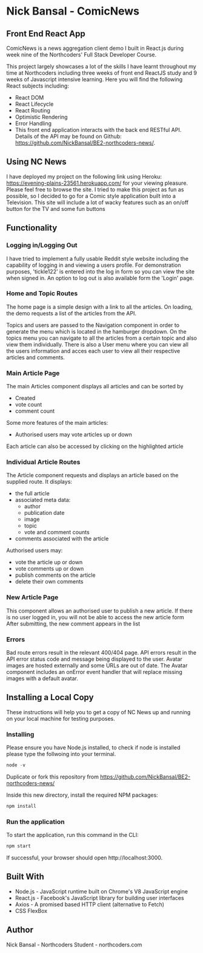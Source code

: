 # Nick Bansal - ComicNews
## Front End React App

ComicNews is a news aggregation client demo I built in React.js during week nine of the Northcoders' Full Stack Developer Course.

This project largely showcases a lot of the skills I have learnt throughout my time at Northcoders including three weeks of front end ReactJS study and 9 weeks of Javascript intensive learning. Here you will find the following React subjects including:

* React DOM
* React Lifecycle
* React Routing
* Optimistic Rendering
* Error Handling
* This front end application interacts with the back end RESTful API. Details of the API may be found on Github: https://github.com/NickBansal/BE2-northcoders-news/.

## Using NC News
I have deployed my project on the following link using Heroku: https://evening-plains-23561.herokuapp.com/ for your viewing pleasure. Please feel free to browse the site.
I tried to make this project as fun as possible, so I decided to go for a Comic style application built into a Television. This site will include a lot of wacky features such as an on/off button for the TV and some fun buttons

## Functionality

### Logging in/Logging Out
I have tried to implement a fully usable Reddit style website including the capability of logging in and viewing a users profile. For demonstration purposes, 'tickle122' is entered into the log in form so you can view the site when signed in. An option to log out is also available form the 'Login' page.

### Home and Topic Routes
The home page is a simple design with a link to all the articles. On loading, the demo requests a list of the articles from the API. 

Topics and users are passed to the Navigation component in order to generate the menu which is located in the hamburger dropdown. On the topics menu you can navigate to all the articles from a certain topic and also view them individually.
There is also a User menu where you can view all the users information and acces each user to view all their respective articles and comments.


### Main Article Page
The main Articles component displays all articles and can be sorted by
* Created
* vote count
* comment count

Some more features of the main articles:
* Authorised users may vote articles up or down

Each article can also be accessed by clicking on the highlighted article

### Individual Article Routes

The Article component requests and displays an article based on the supplied route. It displays:

* the full article
* associated meta data:
  * author
  * publication date
  * image
  * topic
  * vote and comment counts
* comments associated with the article

Authorised users may:

* vote the article up or down
* vote comments up or down
* publish comments on the article
* delete their own comments

### New Article Page

This component allows an authorised user to publish a new article.
If there is no user logged in, you will not be able to access the new article form
After submitting, the new comment appears in the list

### Errors

Bad route errors result in the relevant 400/404 page.
API errors result in the API error status code and message being displayed to the user.
Avatar images are hosted externally and some URLs are out of date. The Avatar component includes an onError event handler that will replace missing images with a default avatar.

## Installing a Local Copy

These instructions will help you to get a copy of NC News up and running on your local machine for testing purposes.

### Installing

Please ensure you have Node.js installed, to check if node is installed please type the follwoing into your terminal.
```js
node -v
```

Duplicate or fork this repository from https://github.com/NickBansal/BE2-northcoders-news/

Inside this new directory, install the required NPM packages:

```js
npm install
```

### Run the application

To start the application, run this command in the CLI:

```js
npm start
```

If successful, your browser should open http://localhost:3000.

## Built With
* Node.js - JavaScript runtime built on Chrome's V8 JavaScript engine
* React.js - Facebook's JavaScript library for building user interfaces
* Axios - A promised based HTTP client (alternative to Fetch)
* CSS FlexBox

## Author
Nick Bansal - Northcoders Student - northcoders.com